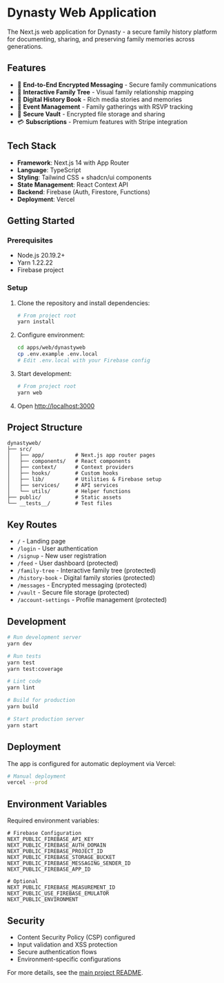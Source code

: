 # Dynasty Web Application

The Next.js web application for Dynasty - a secure family history platform for documenting, sharing, and preserving family memories across generations.

## Features

- 🔐 **End-to-End Encrypted Messaging** - Secure family communications
- 🌳 **Interactive Family Tree** - Visual family relationship mapping
- 📖 **Digital History Book** - Rich media stories and memories
- 📅 **Event Management** - Family gatherings with RSVP tracking
- 📁 **Secure Vault** - Encrypted file storage and sharing
- 💳 **Subscriptions** - Premium features with Stripe integration

## Tech Stack

- **Framework**: Next.js 14 with App Router
- **Language**: TypeScript
- **Styling**: Tailwind CSS + shadcn/ui components
- **State Management**: React Context API
- **Backend**: Firebase (Auth, Firestore, Functions)
- **Deployment**: Vercel


## Getting Started

### Prerequisites

- Node.js 20.19.2+
- Yarn 1.22.22
- Firebase project

### Setup

1. Clone the repository and install dependencies:
   ```bash
   # From project root
   yarn install
   ```

2. Configure environment:
   ```bash
   cd apps/web/dynastyweb
   cp .env.example .env.local
   # Edit .env.local with your Firebase config
   ```

3. Start development:
   ```bash
   # From project root
   yarn web
   ```

4. Open [http://localhost:3000](http://localhost:3000)

## Project Structure

```
dynastyweb/
├── src/
│   ├── app/          # Next.js app router pages
│   ├── components/   # React components
│   ├── context/      # Context providers
│   ├── hooks/        # Custom hooks
│   ├── lib/          # Utilities & Firebase setup
│   ├── services/     # API services
│   └── utils/        # Helper functions
├── public/           # Static assets
└── __tests__/        # Test files
```

## Key Routes

- `/` - Landing page
- `/login` - User authentication
- `/signup` - New user registration
- `/feed` - User dashboard (protected)
- `/family-tree` - Interactive family tree (protected)
- `/history-book` - Digital family stories (protected)
- `/messages` - Encrypted messaging (protected)
- `/vault` - Secure file storage (protected)
- `/account-settings` - Profile management (protected)

## Development

```bash
# Run development server
yarn dev

# Run tests
yarn test
yarn test:coverage

# Lint code
yarn lint

# Build for production
yarn build

# Start production server
yarn start
```

## Deployment

The app is configured for automatic deployment via Vercel:

```bash
# Manual deployment
vercel --prod
```

## Environment Variables

Required environment variables:

```env
# Firebase Configuration
NEXT_PUBLIC_FIREBASE_API_KEY
NEXT_PUBLIC_FIREBASE_AUTH_DOMAIN
NEXT_PUBLIC_FIREBASE_PROJECT_ID
NEXT_PUBLIC_FIREBASE_STORAGE_BUCKET
NEXT_PUBLIC_FIREBASE_MESSAGING_SENDER_ID
NEXT_PUBLIC_FIREBASE_APP_ID

# Optional
NEXT_PUBLIC_FIREBASE_MEASUREMENT_ID
NEXT_PUBLIC_USE_FIREBASE_EMULATOR
NEXT_PUBLIC_ENVIRONMENT
```

## Security

- Content Security Policy (CSP) configured
- Input validation and XSS protection
- Secure authentication flows
- Environment-specific configurations

For more details, see the [main project README](../../../README.md). 